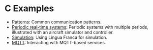 # C Examples
* [Patterns](src/patterns/README.md): Common communication patterns.
* [Periodic real-time systems](src/periodic/README.md): Periodic systems with multiple periods, illustrated with an aircraft simulator and controller.
* [Simulation](src/simulation/README.md): Using Lingua Franca for simulation.
* [MQTT](src/MQTT/README.md): Interacting with MQTT-based services.